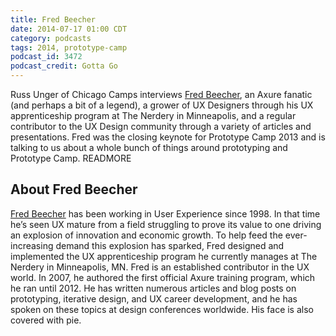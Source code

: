 ```yaml
---
title: Fred Beecher
date: 2014-07-17 01:00 CDT
category: podcasts
tags: 2014, prototype-camp
podcast_id: 3472
podcast_credit: Gotta Go
---
```


Russ Unger of Chicago Camps interviews <a href="https://twitter.com/fred_beecher" rel="nofollow">Fred Beecher</a>, an Axure fanatic (and perhaps a bit of a legend), a grower of UX Designers through his UX apprenticeship program at The Nerdery in Minneapolis, and a regular contributor to the UX Design community through a variety of articles and presentations. Fred was the closing keynote for Prototype Camp 2013 and is talking to us about a whole bunch of things around prototyping and Prototype Camp. READMORE

## About Fred Beecher

<a href="http://nerdery.com/people#fb" rel="nofollow">Fred Beecher</a> has been working in User Experience since 1998. In that time he&#8217;s seen UX mature from a field struggling to prove its value to one driving an explosion of innovation and economic growth. To help feed the ever-increasing demand this explosion has sparked, Fred designed and implemented the UX apprenticeship program he currently manages at The Nerdery in Minneapolis, MN. Fred is an established contributor in the UX world. In 2007, he authored the first official Axure training program, which he ran until 2012. He has written numerous articles and blog posts on prototyping, iterative design, and UX career development, and he has spoken on these topics at design conferences worldwide. His face is also covered with pie.
